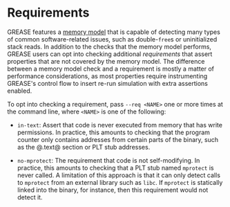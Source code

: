 # Requirements

GREASE features a [memory model](memory-model.md) that is capable of detecting
many types of common software-related issues, such as double-`free`s or
uninitialized stack reads. In addition to the checks that the memory model
performs, GREASE users can opt into checking additional _requirements_ that
assert properties that are not covered by the memory model. The difference
between a memory model check and a requirement is mostly a matter of
performance considerations, as most properties require instrumenting GREASE's
control flow to insert re-run simulation with extra assertions enabled.

To opt into checking a requirement, pass `--req <NAME>` one or more times at
the command line, where `<NAME>` is one of the following:

* `in-text`: Assert that code is never executed from memory that has write
  permissions. In practice, this amounts to checking that the program counter
  only contains addresses from certain parts of the binary, such as the @.text@
  section or PLT stub addresses.

* `no-mprotect`: The requirement that code is not self-modifying. In practice,
  this amounts to checking that a PLT stub named `mprotect` is never called. A
  limitation of this approach is that it can only detect calls to `mprotect`
  from an external library such as `libc`. If `mprotect` is statically linked
  into the binary, for instance, then this requirement would not detect it.
